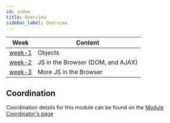 ```yaml
---
id: index
title: Overview
sidebar_label: Overview
---
```


| Week                         | Content                           |
| ---------------------------- | --------------------------------- |
| [week-1](./week-1/lesson.md) | Objects                           |
| [week-2](./week-2/lesson.md) | JS in the Browser (DOM, and AJAX) |
| [week-3](./week-3/lesson.md) | More JS in the Browser            |

## Coordination

Coordination details for this module can be found on the [Module Coordinator's page](./coordinator)
